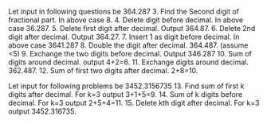Let input in following questions be 364.287
3.	Find the Second digit of fractional part. In above case 8.
4.	Delete digit before decimal. In above case 36.287.
5.	Delete first digit after decimal. Output 364.87.
6.	Delete 2nd digit after decimal. Output 364.27.
7.	Insert 1 as digit before decimal. In above case 3641.287
8.	Double the digit after decimal. 364.487. (assume <5)
9.	Exchange the two digits before decimal. Output 346.287 
10.	Sum of digits around decimal. output 4+2=6.
11.	Exchange digits around decimal. 362.487.
12.	Sum of first two digits after decimal. 2+8=10.


Let input for following problems be 3452.3156735
13.	Find sum of first k digits after decimal. For k=3 output 3+1+5=9.
14.	Sum of k digits before decimal. For k=3 output 2+5+4=11.
15.	Delete kth digit after decimal. For k=3 output 3452.316735.


